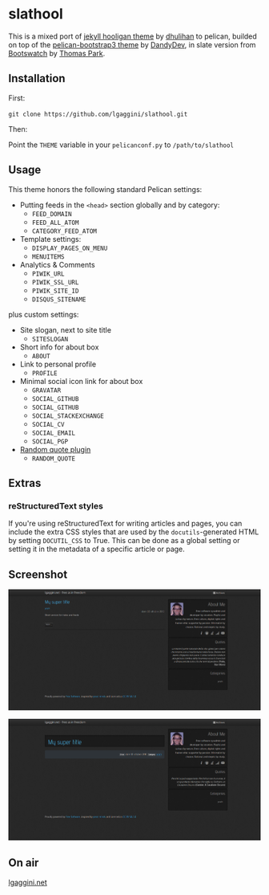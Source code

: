 # slathool

This is a mixed port of [jekyll hooligan theme](https://github.com/dhulihan/hooligan) by [dhulihan](https://github.com/dhulihan) to pelican, builded on top of the [pelican-bootstrap3 theme](https://github.com/DandyDev/pelican-bootstrap3) by [DandyDev](https://github.com/DandyDev), in slate version from [Bootswatch](http://bootswatch.com) by [Thomas Park](https://github.com/thomaspark).

## Installation

First:

`git clone https://github.com/lgaggini/slathool.git`

Then:

Point the `THEME` variable in your `pelicanconf.py` to `/path/to/slathool`

## Usage

This theme honors the following standard Pelican settings:

* Putting feeds in the `<head>` section globally and by category:
    * `FEED_DOMAIN`
    * `FEED_ALL_ATOM`
    * `CATEGORY_FEED_ATOM`
* Template settings:
    * `DISPLAY_PAGES_ON_MENU`
    * `MENUITEMS`
* Analytics & Comments
    * `PIWIK_URL`
    * `PIWIK_SSL_URL`
    * `PIWIK_SITE_ID`
    * `DISQUS_SITENAME`

plus custom settings:

* Site slogan, next to site title
    * `SITESLOGAN`
* Short info for about box
    * `ABOUT`
* Link to personal profile
    * `PROFILE`
* Minimal social icon link for about box
    * `GRAVATAR`
    * `SOCIAL_GITHUB`
    * `SOCIAL_GITHUB`
    * `SOCIAL_STACKEXCHANGE`
    * `SOCIAL_CV`
    * `SOCIAL_EMAIL`
    * `SOCIAL_PGP`
* [Random quote plugin](https://github.com/lgaggini/random_quote)
    * `RANDOM_QUOTE`

## Extras

### reStructuredText styles

If you're using reStructuredText for writing articles and pages, you can include the extra CSS styles that are used by the `docutils`-generated HTML by setting `DOCUTIL_CSS` to True. This can be done as a global setting or  setting it in the metadata of a specific article or page.

## Screenshot

![](screenshot.png)

![](screenshot-article.png)

## On air

[lgaggini.net](http://lgaggini.net)
